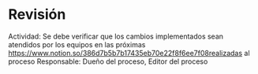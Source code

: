 # Revisión

Actividad: Se debe verificar que los cambios implementados sean atendidos por los equipos en las próximas https://www.notion.so/386d7b5b7b17435eb70e22f8f6ee7f08realizadas al proceso
Responsable: Dueño del proceso, Editor del proceso